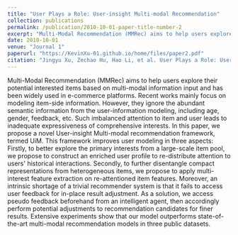```yaml
---
title: "User Plays a Role: User-insight Multi-modal Recommendation"
collection: publications
permalink: /publication/2010-10-01-paper-title-number-2
excerpt: "Multi-Modal Recommendation (MMRec) aims to help users explore their potential interested items based on multi-modal information input and has been widely used in e-commerce platforms. Recent works mainly focus on modeling item-side information. However, they ignore the abundant semantic information from the user-information modeling, including age, gender, feedback, etc. Such imbalanced attention to item and user leads to inadequate expressiveness of comprehensive interests. In this paper, we propose a novel User-insight Multi-modal recommendation framework, termed UiM. This framework improves user modeling in three aspects: Firstly, to better explore the primary interests from a large-scale item pool, we propose to construct an enriched user profile to re-distribute attention to users' historical interactions. Secondly, to further disentangle compact representations from heterogeneous items, we propose to apply multi-interest feature extraction on re-attentioned item features. Moreover, an intrinsic shortage of a trivial recommender system is that it fails to access user feedback for in-place result adjustment. As a solution, we access pseudo feedback beforehand from an intelligent agent, then accordingly perform potential adjustments to recommendation candidates for finer results. Extensive experiments show that our model outperforms state-of-the-art multi-modal recommendation models in three public datasets."
date: 2010-10-01
venue: "Journal 1"
paperurl: "https://KevinXu-01.github.io/home/files/paper2.pdf"
citation: "Jingyu Xu, Zechao Hu, Hao Li, et al. User Plays a Role: User-insight Multi-modal Recommendation. IEEE Transactions on Multimedia. 2024."
---
```


Multi-Modal Recommendation (MMRec) aims to help users explore their potential interested items based on multi-modal information input and has been widely used in e-commerce platforms. Recent works mainly focus on modeling item-side information. However, they ignore the abundant semantic information from the user-information modeling, including age, gender, feedback, etc. Such imbalanced attention to item and user leads to inadequate expressiveness of comprehensive interests. In this paper, we propose a novel User-insight Multi-modal recommendation framework, termed UiM. This framework improves user modeling in three aspects: Firstly, to better explore the primary interests from a large-scale item pool, we propose to construct an enriched user profile to re-distribute attention to users' historical interactions. Secondly, to further disentangle compact representations from heterogeneous items, we propose to apply multi-interest feature extraction on re-attentioned item features. Moreover, an intrinsic shortage of a trivial recommender system is that it fails to access user feedback for in-place result adjustment. As a solution, we access pseudo feedback beforehand from an intelligent agent, then accordingly perform potential adjustments to recommendation candidates for finer results. Extensive experiments show that our model outperforms state-of-the-art multi-modal recommendation models in three public datasets.
